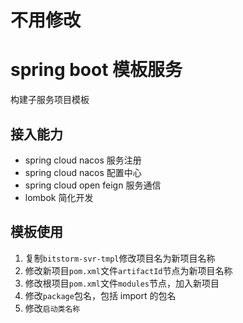# 不用修改
# spring boot 模板服务

构建子服务项目模板

## 接入能力

* spring cloud nacos 服务注册
* spring cloud nacos 配置中心
* spring cloud open feign 服务通信
* lombok 简化开发

## 模板使用

1. 复制`bitstorm-svr-tmpl`修改项目名为新项目名称
2. 修改新项目`pom.xml`文件`artifactId`节点为新项目名称 
3. 修改根项目`pom.xml`文件`modules`节点，加入新项目
4. 修改`package`包名，包括 import 的包名 
5. 修改`启动类名称`
